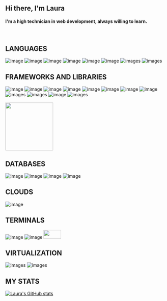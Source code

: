 ## Hi there, I'm Laura 
#### I'm a high technician in web development, always willing to learn.
<br>

## LANGUAGES
![image](https://img.shields.io/badge/Python-FFD43B?style=for-the-badge&logo=python&logoColor=blue)
![image](https://img.shields.io/badge/PHP-777BB4?style=for-the-badge&logo=php&logoColor=white)
![image](https://img.shields.io/badge/JavaScript-323330?style=for-the-badge&logo=javascript&logoColor=F7DF1E)
![image](https://img.shields.io/badge/TypeScript-007ACC?style=for-the-badge&logo=typescript&logoColor=white)
![image](https://img.shields.io/badge/Kotlin-B125EA?style=for-the-badge&logo=kotlin&logoColor=white)
![image](https://img.shields.io/badge/HTML5-E34F26?style=for-the-badge&logo=html5&logoColor=white)
![images](https://img.shields.io/badge/CSS3-1572B6?style=for-the-badge&logo=css3&logoColor=white)
![images](https://img.shields.io/badge/json-5E5C5C?style=for-the-badge&logo=json&logoColor=white)
<br>
## FRAMEWORKS AND LIBRARIES
![image](https://img.shields.io/badge/Angular-DD0031?style=for-the-badge&logo=angular&logoColor=white)
![image](https://img.shields.io/badge/Express%20js-000000?style=for-the-badge&logo=express&logoColor=white)
![image](https://img.shields.io/badge/Laravel-FF2D20?style=for-the-badge&logo=laravel&logoColor=white)
![image](https://img.shields.io/badge/Node%20js-339933?style=for-the-badge&logo=nodedotjs&logoColor=white)
![image](https://img.shields.io/badge/React-20232A?style=for-the-badge&logo=react&logoColor=61DAFB)
![image](https://img.shields.io/badge/jQuery-0769AD?style=for-the-badge&logo=jquery&logoColor=white)
![image](https://img.shields.io/badge/Postman-FF6C37?style=for-the-badge&logo=Postman&logoColor=white)
![image](https://img.shields.io/badge/Xampp-F37623?style=for-the-badge&logo=xampp&logoColor=white)
![images](https://img.shields.io/badge/Webpack-8DD6F9?style=for-the-badge&logo=Webpack&logoColor=white)
![images](https://img.shields.io/badge/PLSQL-F80000?style=for-the-badge&logo=oracle&logoColor=black)
![image](https://img.shields.io/badge/Sass-CC6699?style=for-the-badge&logo=sass&logoColor=white)
![images](https://img.shields.io/badge/Bootstrap-563D7C?style=for-the-badge&logo=bootstrap&logoColor=white)<br><br>
<img src="https://metromap.com.au/images/Arc_Exp.original.png" height="150" width="auto" margin-top="3">
<br>
## DATABASES
![image](https://img.shields.io/badge/MongoDB-4EA94B?style=for-the-badge&logo=mongodb&logoColor=white)
![image](https://img.shields.io/badge/MySQL-005C84?style=for-the-badge&logo=mysql&logoColor=white)
![image](https://img.shields.io/badge/Oracle-F80000?style=for-the-badge&logo=Oracle&logoColor=white)
![image](https://img.shields.io/badge/PostgreSQL-316192?style=for-the-badge&logo=postgresql&logoColor=white)
<br>
## CLOUDS
![image](https://img.shields.io/badge/Amazon_AWS-FF9900?style=for-the-badge&logo=amazonaws&logoColor=white)
<br>
## TERMINALS
![image](https://img.shields.io/badge/GIT-E44C30?style=for-the-badge&logo=git&logoColor=white)
![image](https://img.shields.io/badge/windows%20terminal-4D4D4D?style=for-the-badge&logo=windows%20terminal&logoColor=white)
<img src="https://encrypted-tbn0.gstatic.com/images?q=tbn:ANd9GcSl2XOHuRidAitUaaEfkehZ7QN9xcub-4r0eg&s" height="28" width="55" margin-top="2">
<br>
## VIRTUALIZATION
![images](https://img.shields.io/badge/VirtualBox-21416b?style=for-the-badge&logo=VirtualBox&logoColor=white)
![images](https://img.shields.io/badge/VMware-231f20?style=for-the-badge&logo=VMware&logoColor=white)


## MY STATS
[![Laura's GitHub stats](https://github-readme-stats.vercel.app/api?username=lmexe18&show=reviews,discussions_started,discussions_answered,prs_merged,prs_merged_percentage&show_icons=true&theme=dracula#gh-dark-mode-only)](https://github.com/lmexe18/github-readme-stats)
